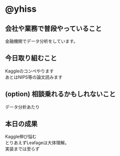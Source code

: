 # @yhiss

## 会社や業務で普段やっていること

金融機関でデータ分析をしています。  

## 今日取り組むこと

Kaggleのコンペやります  
あとはNIPS等の論文読みます

## (option) 相談乗れるかもしれないこと
データ分析あたり

## 本日の成果
Kaggle伸び悩む  
とりあえずLeafageは大体理解。  
実装までは至らず
